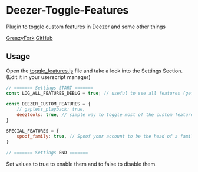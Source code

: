 # Deezer-Toggle-Features
Plugin to toggle custom features in Deezer and some other things

[GreazyFork](https://greasyfork.org/en/scripts/533942-toggle-features)
[GitHub](https://github.com/bertigert/Deezer-Toggle-Features)


## Usage
Open the [toggle_features.js](https://github.com/bertigert/Deezer-Toggle-Features/blob/main/toggle_features.js) file and take a look into the Settings Section. (Edit it in your userscript manager)

```js
// ======= Settings START =======  
const LOG_ALL_FEATURES_DEBUG = true; // useful to see all features (gets logged in the (dev tools) console, use https://github.com/bertigert/DeezMod/blob/main/plugins/enable_dev_mode.js to view)

const DEEZER_CUSTOM_FEATURES = {
    // gapless_playback: true,
    deeztools: true, // simple way to toggle most of the custom features
}

SPECIAL_FEATURES = {
    spoof_family: true, // Spoof your account to be the head of a family plan, opening up more features for you. (e.g. linking to last.fm)
}

// ======= Settings END =======
```
Set values to true to enable them and to false to disable them.
